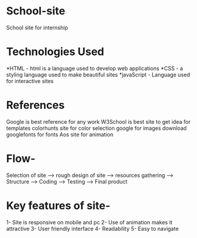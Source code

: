 # School-site
School site for internship 

# Technologies Used
*HTML - html is a language used to develop web applications
*CSS - a styling language used to make beautiful sites
*javaScript - Language used for interactive sites

# References
Google is best reference for any work
 W3School is best site to get idea for templates
 colorhunts site for color selection
 google for images download
 googlefonts  for fonts
 Aos site for animation 
 
 # Flow-
  Selection of site --> rough design of site --> resources gathering --> Structure -->  Coding --> Testing --> Final product
  
  
 # Key features of site-
 1- Site is responsive on mobile and pc
 2- Use of animation makes it attractive
 3- User friendly interface
 4- Readability
 5- Easy to navigate
  
 
